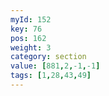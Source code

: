 ```yaml
---
myId: 152
key: 76
pos: 162
weight: 3
category: section
value: [881,2,-1,-1]
tags: [1,28,43,49]
---
```


